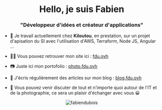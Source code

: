 <h1 align="center">Hello, je suis Fabien</h1>
<h3 align="center">"Développeur d'idées et créateur d'applications"</h3>

- 🔭 Je travail actuellement chez **Kiloutou**, en prestation, sur un projet d'apisation du SI avec l'utilisation d'AWS, Terraform, Node JS, Angular ...

- 👨‍💻 Vous pouvez retrouver mon site ici : [fdu.ovh](https://fdu.ovh)

- 📷 Juste ici mon portofolio : [photo.fdu.ovh](https://photo.fdu.ovh)

- 📝 J'écris régulièrement des articles sur mon blog : [blog.fdu.ovh](https://blog.fdu.ovh)

- 💬 Vous pouvez venir discuter de tout et n'importe quoi autour de l'IT et de la photographie, ce sera un plaisir d'échanger avec vous 😀


<p align="center"> <img src="https://github-readme-stats.vercel.app/api?username=fabiendubois&show_icons=true" alt="fabiendubois" /> </p>
